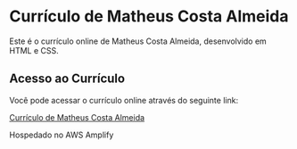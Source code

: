# Currículo de Matheus Costa Almeida

Este é o currículo online de Matheus Costa Almeida, desenvolvido em HTML e CSS.

## Acesso ao Currículo

Você pode acessar o currículo online através do seguinte link:

[Currículo de Matheus Costa Almeida](https://main.d2q99c1lp3nk9k.amplifyapp.com)

Hospedado no AWS Amplify
